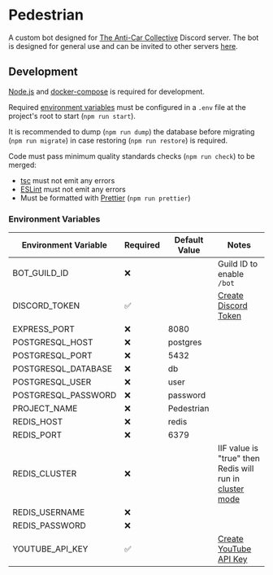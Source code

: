 # Pedestrian

A custom bot designed for [The Anti-Car Collective](https://discord.gg/anticar) Discord server. The bot is designed for general use and can be invited to other servers [here](https://discord.com/api/oauth2/authorize?client_id=1129799374009016401&permissions=10292621143120&scope=bot%20applications.commands).

## Development

[Node.js](https://nodejs.org) and [docker-compose](https://docs.docker.com/compose) is required for development.

Required [environment variables](#environment-variables) must be configured in a `.env` file at the project's root to start (`npm run start`).

It is recommended to dump (`npm run dump`) the database before migrating (`npm run migrate`) in case restoring (`npm run restore`) is required.

Code must pass minimum quality standards checks (`npm run check`) to be merged:

- [tsc](https://www.typescriptlang.org/docs/handbook/compiler-options.html) must not emit any errors
- [ESLint](https://eslint.org) must not emit any errors
- Must be formatted with [Prettier](https://prettier.io) (`npm run prettier`)

### Environment Variables

| Environment Variable | Required | Default Value | Notes                                                                                                  |
| -------------------- | -------- | ------------- | ------------------------------------------------------------------------------------------------------ |
| BOT_GUILD_ID         | ❌       |               | Guild ID to enable `/bot`                                                                              |
| DISCORD_TOKEN        | ✅       |               | [Create Discord Token](https://discord.com/developers/docs/getting-started#configuring-your-bot)       |
| EXPRESS_PORT         | ❌       | 8080          |                                                                                                        |
| POSTGRESQL_HOST      | ❌       | postgres      |                                                                                                        |
| POSTGRESQL_PORT      | ❌       | 5432          |                                                                                                        |
| POSTGRESQL_DATABASE  | ❌       | db            |                                                                                                        |
| POSTGRESQL_USER      | ❌       | user          |                                                                                                        |
| POSTGRESQL_PASSWORD  | ❌       | password      |                                                                                                        |
| PROJECT_NAME         | ❌       | Pedestrian    |                                                                                                        |
| REDIS_HOST           | ❌       | redis         |                                                                                                        |
| REDIS_PORT           | ❌       | 6379          |                                                                                                        |
| REDIS_CLUSTER        | ❌       |               | IIF value is "true" then Redis will run in [cluster mode](https://redis.io/docs/management/scaling/)   |
| REDIS_USERNAME       | ❌       |               |                                                                                                        |
| REDIS_PASSWORD       | ❌       |               |                                                                                                        |
| YOUTUBE_API_KEY      | ✅       |               | [Create YouTube API Key](https://console.cloud.google.com/apis/api/youtube.googleapis.com/credentials) |
